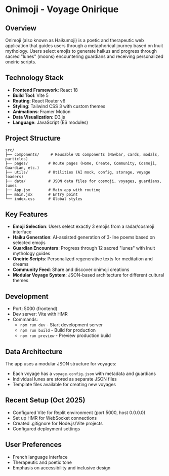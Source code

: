 # Onimoji - Voyage Onirique

## Overview
Onimoji (also known as Haikumoji) is a poetic and therapeutic web application that guides users through a metaphorical journey based on Inuit mythology. Users select emojis to generate haikus and progress through sacred "lunes" (moons) encountering guardians and receiving personalized oneiric scripts.

## Technology Stack
- **Frontend Framework**: React 18
- **Build Tool**: Vite 5
- **Routing**: React Router v6
- **Styling**: Tailwind CSS 3 with custom themes
- **Animations**: Framer Motion
- **Data Visualization**: D3.js
- **Language**: JavaScript (ES modules)

## Project Structure
```
src/
├── components/     # Reusable UI components (Navbar, cards, modals, particles)
├── pages/         # Route pages (Home, Create, Community, Cosmoji, Guardian, etc.)
├── utils/         # Utilities (AI mock, config, storage, voyage loaders)
├── data/          # JSON data files for cosmoji, voyages, guardians, lunes
├── App.jsx        # Main app with routing
├── main.jsx       # Entry point
└── index.css      # Global styles
```

## Key Features
- **Emoji Selection**: Users select exactly 3 emojis from a radar/cosmoji interface
- **Haiku Generation**: AI-assisted generation of 3-line poems based on selected emojis
- **Guardian Encounters**: Progress through 12 sacred "lunes" with Inuit mythology guides
- **Oneiric Scripts**: Personalized regenerative texts for meditation and dreams
- **Community Feed**: Share and discover onimoji creations
- **Modular Voyage System**: JSON-based architecture for different cultural themes

## Development
- Port: 5000 (frontend)
- Dev server: Vite with HMR
- Commands:
  - `npm run dev` - Start development server
  - `npm run build` - Build for production
  - `npm run preview` - Preview production build

## Data Architecture
The app uses a modular JSON structure for voyages:
- Each voyage has a `voyage.config.json` with metadata and guardians
- Individual lunes are stored as separate JSON files
- Template files available for creating new voyages

## Recent Setup (Oct 2025)
- Configured Vite for Replit environment (port 5000, host 0.0.0.0)
- Set up HMR for WebSocket connections
- Created .gitignore for Node.js/Vite projects
- Configured deployment settings

## User Preferences
- French language interface
- Therapeutic and poetic tone
- Emphasis on accessibility and inclusive design
